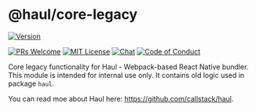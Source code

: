 # @haul/core-legacy

[![Version][version]][package]   

[![PRs Welcome][prs-welcome-badge]][prs-welcome]
[![MIT License][license-badge]][license]
[![Chat][chat-badge]][chat]
[![Code of Conduct][coc-badge]][coc]

Core legacy functionality for Haul - Webpack-based React Native bundler. This module is intended for internal use only. It contains old logic used in package `haul`.

You can read moe about Haul here: https://github.com/callstack/haul.

<!-- badges (common) -->

[license-badge]: https://img.shields.io/npm/l/@haul/core-legacy.svg?style=flat-square
[license]: https://opensource.org/licenses/MIT
[prs-welcome-badge]: https://img.shields.io/badge/PRs-welcome-brightgreen.svg?style=flat-square
[prs-welcome]: http://makeapullrequest.com
[coc-badge]: https://img.shields.io/badge/code%20of-conduct-ff69b4.svg?style=flat-square
[coc]: https://github.com/callstack/haul/blob/master/CODE_OF_CONDUCT.md
[chat-badge]: https://img.shields.io/badge/chat-discord-brightgreen.svg?style=flat-square&colorB=7289DA&logo=discord
[chat]: https://discord.gg/zwR2Cdh

[version]: https://img.shields.io/npm/v/@haul/core-legacy.svg?style=flat-square
[package]: https://www.npmjs.com/package/@haul/core-legacy